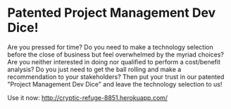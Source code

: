 # Patented Project Management Dev Dice!

Are you pressed for time? Do you need to make a technology selection before the
close of business but feel overwhelmed by the myriad choices? Are you neither
interested in doing nor qualified to perform a cost/benefit analysis? Do you
just need to get the ball rolling and make a recommendation to your
stakeholders? Then put your trust in our patented "Project Management Dev Dice"
and leave the technology selection to us!

Use it now: <http://cryptic-refuge-8851.herokuapp.com/>